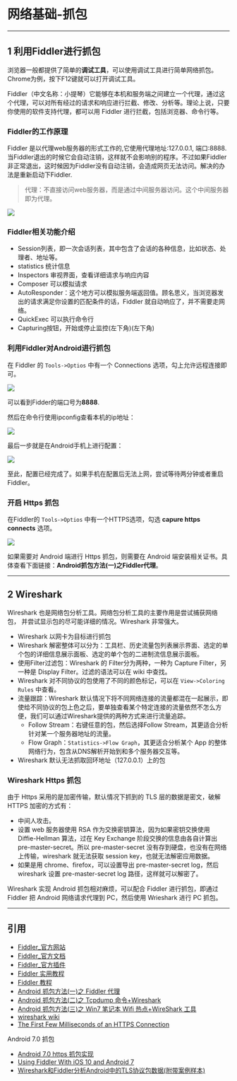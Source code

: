 # 网络基础-抓包

---
## 1 利用Fiddler进行抓包

浏览器一般都提供了简单的**调试工具**，可以使用调试工具进行简单网络抓包。Chrome为例，按下F12键就可以打开调试工具。

Fiddler（中文名称：小提琴）它能够在本机和服务端之间建立一个代理，通过这个代理，可以对所有经过的请求和响应进行拦截、修改、分析等。理论上说，只要你使用的软件支持代理，都可以用 Fiddler 进行拦截，包括浏览器、命令行等。

### Fiddler的工作原理

Fiddler 是以代理web服务器的形式工作的,它使用代理地址:127.0.0.1, 端口:8888\. 当Fiddler退出的时候它会自动注销，这样就不会影响别的程序。不过如果Fiddler非正常退出，这时候因为Fiddler没有自动注销，会造成网页无法访问。解决的办法是重新启动下Fiddler.

>代理：不直接访问web服务器，而是通过中间服务器访问。这个中间服务器即为代理。

![](index_files/6eae5144-9a9a-4936-997f-39c4ae97c696.jpg)

###  Fiddler相关功能介绍

- Session列表，即一次会话列表，其中包含了会话的各种信息，比如状态、处理者、地址等。
- statistics 统计信息
- Inspectors 审视界面，查看详细请求与响应内容
- Composer 可以模拟请求
- AutoResponder：这个地方可以模拟服务端返回值。顾名思义，当浏览器发出的请求满足你设置的匹配条件的话，Fiddler 就自动响应了，并不需要走网络。
- QuickExec 可以执行命令行
- Capturing按钮，开始或停止监控(左下角)(左下角)

###  利用Fiddler对Android进行抓包

在 Fiddler 的 `Tools->Optios` 中有一个 Connections 选项，勾上允许远程连接即可。

![](index_files/a89cc721-c095-4378-ad33-b2d96e333497.png)

可以看到Fidder的端口号为**8888**.

然后在命令行使用ipconfig查看本机的ip地址：

![](index_files/8f8f7d7f-a77a-4b51-989f-2d66ae732871.png)

最后一步就是在Android手机上进行配置：

![](index_files/6c3d1156-6469-450a-8239-5881b642d6b8.png)

至此，配置已经完成了。如果手机在配置后无法上网，尝试等待两分钟或者重启Fiddler。

###  开启 Https 抓包

在Fiddler的 `Tools->Optios` 中有一个HTTPS选项，勾选 **capure https connects** 选项。

![](index_files/20677acf-9387-47eb-bc87-0337658ecbca.png)

如果需要对 Android 端进行 Https 抓包，则需要在 Android 端安装相关证书。具体查看下面链接：**Android抓包方法(一)之Fiddler代理**。
 
---
## 2 Wireshark

Wireshark 也是网络包分析工具。网络包分析工具的主要作用是尝试捕获网络包， 并尝试显示包的尽可能详细的情况。Wireshark 非常强大。

- Wireshark 以网卡为目标进行抓包
- Wireshark 解密整体可以分为：工具栏、历史流量包列表展示界面、选定的单个包的详细信息展示面板、选定的单个包的二进制流信息展示面板。
- 使用Filter过滤包：Wireshark 的 Filter分为两种，一种为 Capture Filter，另一种是 Display Filter。过滤的语法可以在 wiki 中查找。
- Wireshark 对不同协议的包使用了不同的颜色标记，可以在 `View->Coloring Rules` 中查看。
- 流量跟踪：Wireshark 默认情况下将不同网络连接的流量都混在一起展示，即使给不同协议的包上色之后，要单独查看某个特定连接的流量依然不怎么方便，我们可以通过Wireshark提供的两种方式来进行流量追踪。
    - Follow Stream：右键任意的包，然后选择Follow Stream，其更适合分析针对某一个服务器地址的流量。
    - Flow Graph：`Statistics->Flow Graph`，其更适合分析某个 App    的整体网络行为，包含从DNS解析开始到和多个服务器交互等。
-  Wireshark 默认无法抓取回环地址（127.0.0.1）上的包

### Wireshark Https 抓包

由于 Https 采用的是加密传输，默认情况下抓到的 TLS 层的数据是密文，破解 HTTPS 加密的方式有：

- 中间人攻击。
- 设置 web 服务器使用 RSA 作为交换密钥算法，因为如果密钥交换使用 Diffie-Hellman 算法，过在 Key Exchange 阶段交换的信息由各自计算出 pre-master-secret。所以 pre-master-secret 没有存到硬盘，也没有在网络上传输，wireshark 就无法获取 session key，也就无法解密应用数据。
- 如果是用 chrome、firefox，可以设置导出 pre-master-secret log，然后 wireshark 设置 pre-master-secret log 路径，这样就可以解密了。

Wireshark 实现 Android 抓包相对麻烦，可以配合 Fiddler 进行抓包，即通过 Fiddler 把 Android 网络请求代理到 PC，然后使用 Wrieshark 进行 PC 抓包。

---
## 引用

* [Fiddler_官方网站](http://www.telerik.com/fiddler)
* [Fiddler_官方文档](http://docs.telerik.com/fiddler/configure-fiddler/tasks/configurefiddler)
* [Fiddler_官方插件](http://www.telerik.com/fiddler/add-ons)
* [Fiddler 实用教程](https://segmentfault.com/a/1190000004240812)
* [Fiddler 教程](http://www.jianshu.com/p/99b6b4cd273c)
* [Android 抓包方法(一)之 Fiddler 代理](http://www.cnblogs.com/findyou/p/3491014.html)
* [Android 抓包方法(二)之 Tcpdump 命令+Wireshark](https://www.cnblogs.com/findyou/p/3491035.html)
* [Android 抓包方法(三)之 Win7 笔记本 Wifi 热点+WireShark 工具](https://www.cnblogs.com/findyou/p/3491065.html)
* [wireshark wiki](https://wiki.wireshark.org/)
* [The First Few Milliseconds of an HTTPS Connection](http://www.moserware.com/2009/06/first-few-milliseconds-of-https.html)

Android 7.0 抓包

- [Android 7.0 https 抓包实现](https://juejin.im/post/5aa9f35b51882555731bd922)
- [Using Fiddler With iOS 10 and Android 7](https://textslashplain.com/2016/07/27/using-fiddler-with-ios-10-and-android-7/)
- [Wireshark和Fiddler分析Android中的TLS协议包数据(附带案例样本)](https://mp.weixin.qq.com/s?__biz=MzIzNDA3MDgwNA==&mid=2649230437&idx=1&sn=e8f6d96836013cec994ebeebca2e1c6c&chksm=f0e75a1ec790d308b4266e069da81572c49b1284b9ad7b48d137f34eb585319b48d45c68e67a&scene=0&pass_ticket=4gJV6LG0ICRC%2BqzI56wSh3iO6aUleEO3enZiG6DAkW7yavuMxfG7C%2FVQwUsWRfTJ#rd)